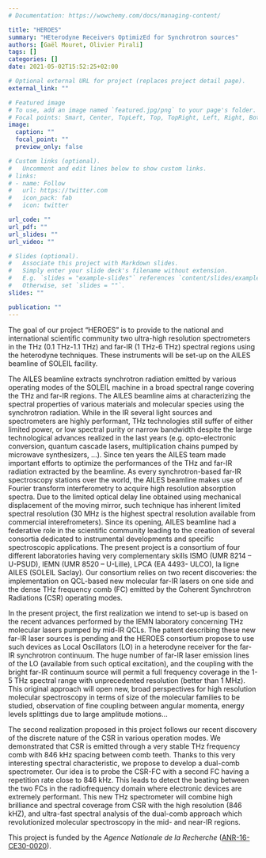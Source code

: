 ```yaml
---
# Documentation: https://wowchemy.com/docs/managing-content/

title: "HEROES"
summary: "HEterodyne Receivers OptimizEd for Synchrotron sources"
authors: [Gaël Mouret, Olivier Pirali]
tags: []
categories: []
date: 2021-05-02T15:52:25+02:00

# Optional external URL for project (replaces project detail page).
external_link: ""

# Featured image
# To use, add an image named `featured.jpg/png` to your page's folder.
# Focal points: Smart, Center, TopLeft, Top, TopRight, Left, Right, BottomLeft, Bottom, BottomRight.
image:
  caption: ""
  focal_point: ""
  preview_only: false

# Custom links (optional).
#   Uncomment and edit lines below to show custom links.
# links:
# - name: Follow
#   url: https://twitter.com
#   icon_pack: fab
#   icon: twitter

url_code: ""
url_pdf: ""
url_slides: ""
url_video: ""

# Slides (optional).
#   Associate this project with Markdown slides.
#   Simply enter your slide deck's filename without extension.
#   E.g. `slides = "example-slides"` references `content/slides/example-slides.md`.
#   Otherwise, set `slides = ""`.
slides: ""

publication: ""
---
```


The goal of our project “HEROES” is to provide to the national and international scientific community two ultra-high resolution spectrometers in the THz (0.1 THz-1.1 THz) and far-IR (1 THz-6 THz) spectral regions using the heterodyne techniques. These instruments will be set-up on the AILES beamline of SOLEIL facility.

The AILES beamline extracts synchrotron radiation emitted by various operating modes of the SOLEIL machine in a broad spectral range covering the THz and far-IR regions. The AILES beamline aims at characterizing the spectral properties of various materials and molecular species using the synchrotron radiation. While in the IR several light sources and spectrometers are highly performant, THz technologies still suffer of either limited power, or low spectral purity or narrow bandwidth despite the large technological advances realized in the last years (e.g. opto-electronic conversion, quantum cascade lasers, multiplication chains pumped by microwave synthesizers, …). Since ten years the AILES team made important efforts to optimize the performances of the THz and far-IR radiation extracted by the beamline. As every synchrotron-based far-IR spectroscopy stations over the world, the AILES beamline makes use of Fourier transform interferometry to acquire high resolution absorption spectra. Due to the limited optical delay line obtained using mechanical displacement of the moving mirror, such technique has inherent limited spectral resolution (30 MHz is the highest spectral resolution available from commercial interefrometers). Since its opening, AILES beamline had a federative role in the scientific community leading to the creation of several consortia dedicated to instrumental developments and specific spectroscopic applications. The present project is a consortium of four different laboratories having very complementary skills ISMO (UMR 8214 – U-PSUD), IEMN (UMR 8520 – U-Lille), LPCA (EA 4493- ULCO), la ligne AILES (SOLEIL Saclay). Our consortium relies on two recent discoveries: the implementation on QCL-based new molecular far-IR lasers on one side and the dense THz frequency comb (FC) emitted by the Coherent Synchrotron Radiations (CSR) operating modes. 

In the present project, the first realization we intend to set-up is based on the recent advances performed by the IEMN laboratory concerning THz molecular lasers pumped by mid-IR QCLs. The patent describing these new far-IR laser sources is pending and the HEROES consortium propose to use such devices as Local Oscillators (LO) in a heterodyne receiver for the far-IR synchrotron continuum. The huge number of far-IR laser emission lines of the LO (available from such optical excitation), and the coupling with the bright far-IR continuum source will permit a full frequency coverage in the 1-5 THz spectral range with unprecedented resolution (better than 1 MHz). This original approach will open new, broad perspectives for high resolution molecular spectroscopy in terms of size of the molecular families to be studied, observation of fine coupling between angular momenta, energy levels splittings due to large amplitude motions…

The second realization proposed in this project follows our recent discovery of the discrete nature of the CSR in various operation modes. We demonstrated that CSR is emitted through a very stable THz frequency comb with 846 kHz spacing between comb teeth. Thanks to this very interesting spectral characteristic, we propose to develop a dual-comb spectrometer. Our idea is to probe the CSR-FC with a second FC having a repetition rate close to 846 kHz. This leads to detect the beating between the two FCs in the radiofrequency domain where electronic devices are extremely performant. This new THz spectrometer will combine high brilliance and spectral coverage from CSR with the high resolution (846 kHZ), and ultra-fast spectral analysis of the dual-comb approach which revolutionized molecular spectroscopy in the mid- and near-IR regions.


This project is funded by the *Agence Nationale de la Recherche* ([ANR-16-CE30-0020](https://anr.fr/Project-ANR-16-CE30-0020)).
